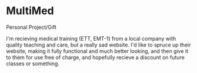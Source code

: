 # MultiMed
Personal Project/Gift

I'm recieving medical training (ETT, EMT-1) from a local company with quality teaching and care, but a really sad website. I'd like to spruce up their website, making it fully functional and much better looking, and then give it to them for use free of charge, and hopefully recieve a discount on future classes or something.
